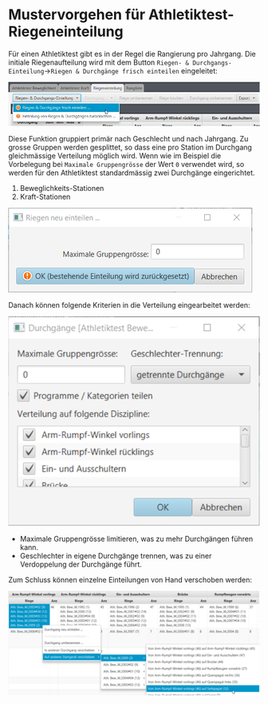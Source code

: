 # Mustervorgehen für Athletiktest-Riegeneinteilung

Für einen Athletiktest gibt es in der Regel die Rangierung pro Jahrgang. Die initiale Riegenaufteilung wird mit dem Button `Riegen- & Durchgangs-Einteilung`-&gt;`Riegen & Durchgänge frisch einteilen` eingeleitet:

![Riegen &amp; Durchg&#xE4;nge frisch einteilen](../../.gitbook/assets/att-suggest-init.png)

Diese Funktion gruppiert primär nach Geschlecht und nach Jahrgang. Zu grosse Gruppen werden gesplittet, so dass eine pro Station im Durchgang gleichmässige Verteilung möglich wird. Wenn wie im Beispiel die Vorbelegung bei `Maximale Gruppengrösse` der Wert `0` verwendet wird, so werden für den Athletiktest standardmässig zwei Durchgänge eingerichtet.

1. Beweglichkeits-Stationen
2. Kraft-Stationen

![Riegen &amp; Durchg&#xE4;nge frisch einteilen](../../.gitbook/assets/att-riegen-einteilen-dlg.png)

Danach können folgende Kriterien in die Verteilung eingearbeitet werden:

![Riegen &amp; Durchg&#xE4;nge frisch einteilen](../../.gitbook/assets/att-suggest-options.png)

* Maximale Gruppengrösse limitieren, was zu mehr Durchgängen führen kann.
* Geschlechter in eigene Durchgänge trennen, was zu einer Verdoppelung der Durchgänge führt.

Zum Schluss können einzelne Einteilungen von Hand verschoben werden:

![Riegen &amp; Durchg&#xE4;nge frisch einteilen](../../.gitbook/assets/att-planning-edit.png)

